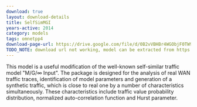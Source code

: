 ```yaml
---
download: true
layout: download-details
title: SelfSimMGI
years-active: 2014
category: models
tags: omnetpp4
download-page-url: https://drive.google.com/file/d/0B2vVBHBr4WGObjF0TW9UT1dSLWs/edit?usp=sharing
TODO_NOTE: download url not working, model can be extracted from https://github.com/privalov1967/inetmanet-2.0/commit/85542f4c1f995963a6b19f787746daa37af63b82
---
```


This model is a useful  modification of the well-known self-similar traffic
model "M/G/∞ Input". The package is designed for the analysis of real WAN
traffic  traces, identification of model parameters and generation of a
synthetic  traffic, which is close to real one by a number of characteristics
simultaneously. These characteristics include traffic value probability
distribution, normalized auto-correlation function and Hurst parameter.






